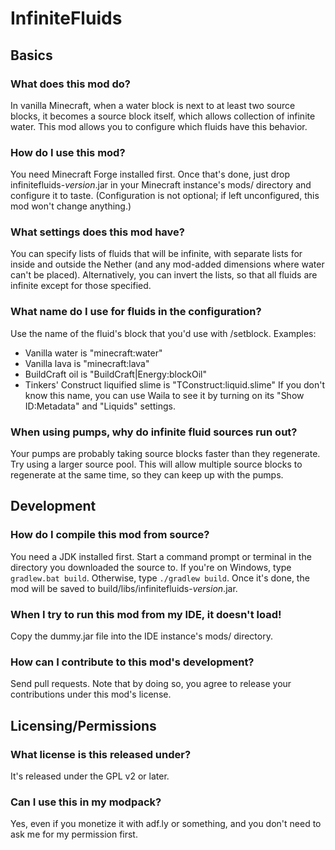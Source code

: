 # InfiniteFluids

## Basics

### What does this mod do?
In vanilla Minecraft, when a water block is next to at least two source blocks,
it becomes a source block itself, which allows collection of infinite water.
This mod allows you to configure which fluids have this behavior.

### How do I use this mod?
You need Minecraft Forge installed first. Once that's done, just drop
infinitefluids-*version*.jar in your Minecraft instance's mods/ directory and
configure it to taste. (Configuration is not optional; if left unconfigured,
this mod won't change anything.)

### What settings does this mod have?
You can specify lists of fluids that will be infinite, with separate lists for
inside and outside the Nether (and any mod-added dimensions where water can't
be placed). Alternatively, you can invert the lists, so that all fluids are
infinite except for those specified.

### What name do I use for fluids in the configuration?
Use the name of the fluid's block that you'd use with /setblock. Examples:
- Vanilla water is "minecraft:water"
- Vanilla lava is "minecraft:lava"
- BuildCraft oil is "BuildCraft|Energy:blockOil"
- Tinkers' Construct liquified slime is "TConstruct:liquid.slime"
If you don't know this name, you can use Waila to see it by turning on its
"Show ID:Metadata" and "Liquids" settings.

### When using pumps, why do infinite fluid sources run out?
Your pumps are probably taking source blocks faster than they regenerate. Try
using a larger source pool. This will allow multiple source blocks to
regenerate at the same time, so they can keep up with the pumps.

## Development

### How do I compile this mod from source?
You need a JDK installed first. Start a command prompt or terminal in the
directory you downloaded the source to. If you're on Windows, type
`gradlew.bat build`. Otherwise, type `./gradlew build`. Once it's done, the mod
will be saved to build/libs/infinitefluids-*version*.jar.

### When I try to run this mod from my IDE, it doesn't load!
Copy the dummy.jar file into the IDE instance's mods/ directory.

### How can I contribute to this mod's development?
Send pull requests. Note that by doing so, you agree to release your
contributions under this mod's license.

## Licensing/Permissions

### What license is this released under?
It's released under the GPL v2 or later.

### Can I use this in my modpack?
Yes, even if you monetize it with adf.ly or something, and you don't need to
ask me for my permission first.

